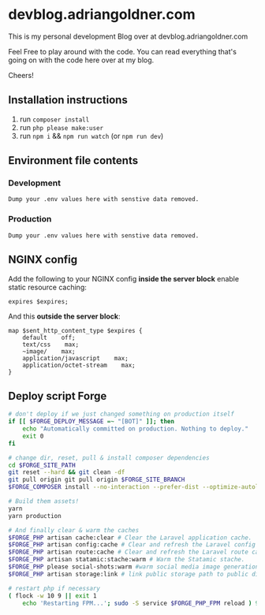 # devblog.adriangoldner.com
This is my personal development Blog over at devblog.adriangoldner.com

Feel Free to play around with the code. You can read everything that's going on with the code here over at my blog.

Cheers!

## Installation instructions

1. run `composer install`
2. run `php please make:user`
3. run `npm i` && `npm run watch` (or `npm run dev`)

## Environment file contents

### Development

```env
Dump your .env values here with senstive data removed.
```

### Production

```env
Dump your .env values here with senstive data removed.
```

## NGINX config

Add the following to your NGINX config __inside the server block__ enable static resource caching:
```
expires $expires;
```

And this __outside the server block__:
```
map $sent_http_content_type $expires {
    default    off;
    text/css    max;
    ~image/    max;
    application/javascript    max;
    application/octet-stream    max;
}
```

## Deploy script Forge

```bash
# don't deploy if we just changed something on production itself
if [[ $FORGE_DEPLOY_MESSAGE =~ "[BOT]" ]]; then
    echo "Automatically committed on production. Nothing to deploy."
    exit 0
fi

# change dir, reset, pull & install composer dependencies
cd $FORGE_SITE_PATH
git reset --hard && git clean -df
git pull origin git pull origin $FORGE_SITE_BRANCH
$FORGE_COMPOSER install --no-interaction --prefer-dist --optimize-autoloader

# Build them assets!
yarn
yarn production

# And finally clear & warm the caches
$FORGE_PHP artisan cache:clear # Clear the Laravel application cache.
$FORGE_PHP artisan config:cache # Clear and refresh the Laravel config cache.
$FORGE_PHP artisan route:cache # Clear and refresh the Laravel route cache.
$FORGE_PHP artisan statamic:stache:warm # Warm the Statamic stache.
$FORGE_PHP please social-shots:warm #warm social media image generation
$FORGE_PHP artisan storage:link # link public storage path to public directory

# restart php if necessary
( flock -w 10 9 || exit 1
    echo 'Restarting FPM...'; sudo -S service $FORGE_PHP_FPM reload ) 9>/tmp/fpmlock
```
